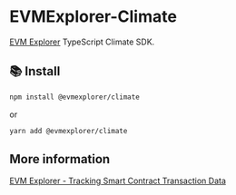 # EVMExplorer-Climate

[EVM Explorer](evmexplorer.com) TypeScript Climate SDK.

## 📚 Install

```bash
npm install @evmexplorer/climate
```

or

```bash
yarn add @evmexplorer/climate
```

## More information

[EVM Explorer - Tracking Smart Contract Transaction Data](https://dspyt.com/evmexplorer)
